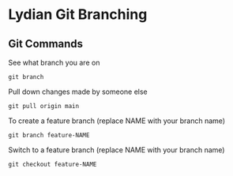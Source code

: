 # Lydian Git Branching

## Git Commands

See what branch you are on

```
git branch
```

Pull down changes made by someone else

```
git pull origin main
```

To create a feature branch (replace NAME with your branch name)

```
git branch feature-NAME
```

Switch to a feature branch (replace NAME with your branch name)

```
git checkout feature-NAME
```